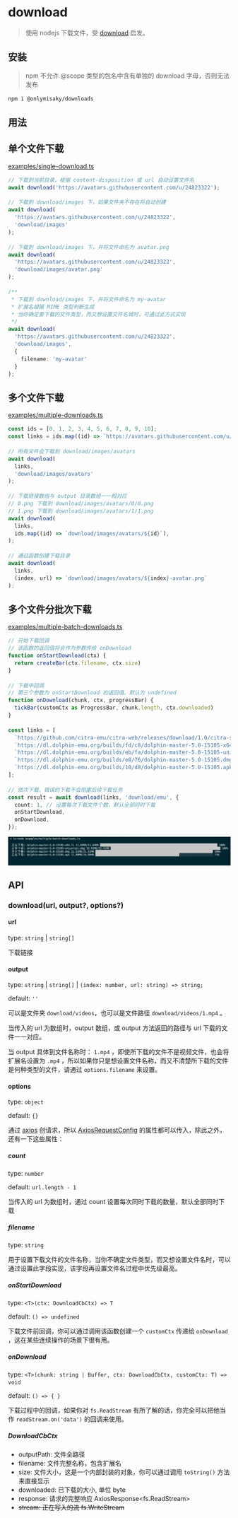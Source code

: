# download 

> 使用 nodejs 下载文件，受 [download](https://github.com/kevva/download) 启发。

## 安装

> npm 不允许 @scope 类型的包名中含有单独的 download 字母，否则无法发布

```bash
npm i @onlymisaky/downloads
```

## 用法

## 单个文件下载

[examples/single-download.ts](https://github.com/onlymisaky/download/blob/master/examples/single-download.ts)

```ts
// 下载到当前目录，根据 content-disposition 或 url 自动设置文件名
await download('https://avatars.githubusercontent.com/u/24823322');

// 下载到 download/images 下，如果文件夹不存在将自动创建
await download(
  'https://avatars.githubusercontent.com/u/24823322',
  'download/images'
);

// 下载到 download/images 下，并将文件命名为 avatar.png
await download(
  'https://avatars.githubusercontent.com/u/24823322',
  'download/images/avatar.png'
);

/**
 * 下载到 download/images 下，并将文件命名为 my-avatar 
 * 扩展名根据 MIME 类型判断生成
 * 当你确定要下载的文件类型，而又想设置文件名城时，可通过此方式实现
 */
await download(
  'https://avatars.githubusercontent.com/u/24823322',
  'download/images',
  {
    filename: 'my-avatar'
  }
);
```

## 多个文件下载

[examples/multiple-downloads.ts](https://github.com/onlymisaky/download/blob/master/examples/multiple-downloads.ts)

```ts
const ids = [0, 1, 2, 3, 4, 5, 6, 7, 8, 9, 10];
const links = ids.map((id) => `https://avatars.githubusercontent.com/u/${id}`);

// 所有文件会下载到 download/images/avatars
await download(
  links,
  'download/images/avatars'
);

// 下载链接数组与 output 目录数组一一相对应
// 0.png 下载到 download/images/avatars/0/0.png
// 1.png 下载到 download/images/avatars/1/1.png
await download(
  links,
  ids.map((id) => `download/images/avatars/${id}`),
);

// 通过函数创建下载目录
await download(
  links,
  (index, url) => `download/images/avatars/${index}-avatar.png`
);
```

## 多个文件分批次下载

[examples/multiple-batch-downloads.ts](https://github.com/onlymisaky/download/blob/master/examples/multiple-batch-downloads.ts)


```ts
// 开始下载回调
// 该函数的返回值将会作为参数传给 onDownload 
function onStartDownload(ctx) {
  return createBar(ctx.filename, ctx.size)
}

// 下载中回调
// 第三个参数为 onStartDownload 的返回值，默认为 undefined
function onDownload(chunk, ctx, progressBar) {
  tickBar(customCtx as ProgressBar, chunk.length, ctx.downloaded)
}

const links = [
  `https://github.com/citra-emu/citra-web/releases/download/1.0/citra-setup-mac.dmg`,
  `https://dl.dolphin-emu.org/builds/fd/c8/dolphin-master-5.0-15105-x64.7z`,
  `https://dl.dolphin-emu.org/builds/eb/fa/dolphin-master-5.0-15105-universal.dmg`,
  `https://dl.dolphin-emu.org/builds/e8/76/dolphin-master-5.0-15105.dmg`,
  `https://dl.dolphin-emu.org/builds/10/d8/dolphin-master-5.0-15105.apk`
];

// 依次下载，错误的下载不会阻塞后续下载任务
const result = await download(links, 'download/emu', {
  count: 1, // 设置每次下载文件个数，默认全部同时下载
  onStartDownload,
  onDownload,
});
```
![downloading](examples/downloading.png)

## API

###  download(url, output?, options?)

#### url

type: `string` | `string[]`

下载链接

#### output

type: `string` | `string[]` | `(index: number, url: string) => string;`

default: `''`

可以是文件夹 `download/videos`，也可以是文件路径 `download/videos/1.mp4` 。

当传入的 url 为数组时，output 数组，或 output 方法返回的路径与 url 下载的文件一一对应。

当 output 具体到文件名称时： `1.mp4` ，即使所下载的文件不是视频文件，也会将扩展名设置为 `.mp4` ，所以如果你只是想设置文件名称，而又不清楚所下载的文件是何种类型的文件，请通过 `options.filename` 来设置。

#### options

type: `object`

default: `{}`

通过 [axios](https://github.com/axios/axios) 创请求，所以 [AxiosRequestConfig](https://github.com/axios/axios#request-config) 的属性都可以传入，除此之外，还有一下这些属性：

##### count

type: `number`

default: `url.length - 1`

当传入的 url 为数组时，通过 count 设置每次同时下载的数量，默认全部同时下载

##### filename

type: `string`

用于设置下载文件的文件名称，当你不确定文件类型，而又想设置文件名时，可以通过设置此字段实现，该字段再设置文件名过程中优先级最高。

##### onStartDownload

type: `<T>(ctx: DownloadCbCtx) => T`

default: `() => undefined`

下载文件前回调，你可以通过调用该函数创建一个 `customCtx` 传递给 `onDownload` ，这在某些连续操作的场景下很有用。

##### onDownload

type: `<T>(chunk: string | Buffer, ctx: DownloadCbCtx, customCtx: T) => void`

default: `() => { }`

下载过程中的回调，如果你对 `fs.ReadStream` 有所了解的话，你完全可以把他当作 `readStream.on('data')` 的回调来使用。

##### DownloadCbCtx
- outputPath: 文件全路径
- filename: 文件完整名称，包含扩展名
- size: 文件大小，这是一个内部封装的对象，你可以通过调用 `toString()` 方法来直接显示
- downloaded: 已下载的大小, 单位 byte
- response: 请求的完整响应 AxiosResponse<fs.ReadStream>
- ~~stream: 正在写入的流 fs.WriteStream~~

